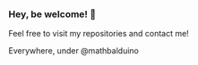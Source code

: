 ### Hey, be welcome! 👋

Feel free to visit my repositories and contact me!

Everywhere, under @mathbalduino
